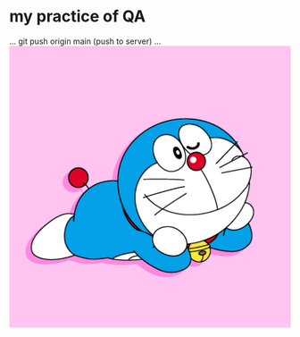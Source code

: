 # my practice of QA
...
git push origin main (push to server)
...
![Apps](https://github.com/zuhrusa/HTML-1/blob/main/doraemon.jpg)
